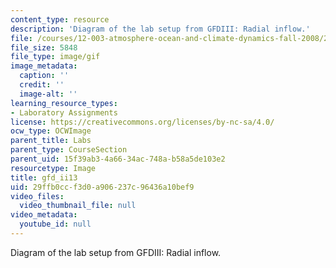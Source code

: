 ```yaml
---
content_type: resource
description: 'Diagram of the lab setup from GFDIII: Radial inflow.'
file: /courses/12-003-atmosphere-ocean-and-climate-dynamics-fall-2008/29ffb0ccf3d0a906237c96436a10bef9_gfd_ii13.gif
file_size: 5848
file_type: image/gif
image_metadata:
  caption: ''
  credit: ''
  image-alt: ''
learning_resource_types:
- Laboratory Assignments
license: https://creativecommons.org/licenses/by-nc-sa/4.0/
ocw_type: OCWImage
parent_title: Labs
parent_type: CourseSection
parent_uid: 15f39ab3-4a66-34ac-748a-b58a5de103e2
resourcetype: Image
title: gfd_ii13
uid: 29ffb0cc-f3d0-a906-237c-96436a10bef9
video_files:
  video_thumbnail_file: null
video_metadata:
  youtube_id: null
---
```

Diagram of the lab setup from GFDIII: Radial inflow.